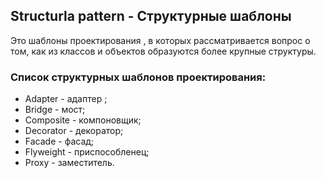 ## **Structurla pattern - Структурные шаблоны** 
Это шаблоны проектирования , в которых рассматривается вопрос о том, как из классов и объектов образуются более крупные структуры.

### Список структурных шаблонов проектирования:
- Adapter - адаптер ;
- Bridge - мост;
- Composite - компоновщик;
- Decorator - декоратор;
- Facade - фасад;
- Flyweight - приспособленец;
- Proxy - заместитель.